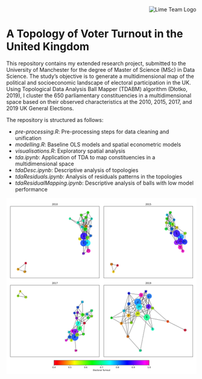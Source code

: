 <div align="right">
  <img src="./images/logo.png" alt="Lime Team Logo" width="150">
</div>

# A Topology of Voter Turnout in the United Kingdom

This repository contains my extended research project, submitted to the University of Manchester for the degree of Master of Science (MSc) in Data Science. The study’s objective is to generate a multidimensional map of the political and socioeconomic landscape of electoral participation in the UK. Using Topological Data Analysis Ball Mapper (TDABM) algorithm (Dłotko, 2019), I cluster the 650 parliamentary constituencies in a multidimensional space based on their observed characteristics at the 2010, 2015, 2017, and 2019 UK General Elections.

The repository is structured as follows:

- _pre-processing.R_: Pre-processing steps for data cleaning and unification
- _modelling.R_: Baseline OLS models and spatial econometric models
- _visualisations.R_: Exploratory spatial analysis
- _tda.ipynb_: Application of TDA to map constituencies in a multidimensional space
- _tdaDesc.ipynb_: Descriptive analysis of topologies
- _tdaResiduals.ipynb_: Analysis of residuals patterns in the topologies
- _tdaResidualMapping.ipynb_: Descriptive analysis of balls with low model performance


 ![alt text](https://github.com/Alexanderbenit7/turnout-uk/blob/master/figs/full_topologies70_continuous.jpg?raw=true)

